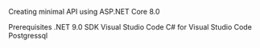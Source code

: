 Creating minimal API using ASP.NET Core 8.0


Prerequisites
.NET 9.0 SDK
Visual Studio Code
C# for Visual Studio Code
Postgressql 
